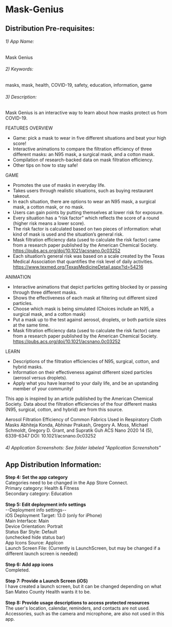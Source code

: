 # Mask-Genius

## Distribution Pre-requisites: 
###### 1) App Name:
Mask Genius

###### 2) Keywords:
masks, mask, health, COVID-19, safety, education, information, game

###### 3) Description:
Mask Genius is an interactive way to learn about how masks protect us from COVID-19.

FEATURES OVERVIEW
- Game: pick a mask to wear in five different situations and beat your high score!
- Interactive animations to compare the filtration efficiency of three different masks: an N95 mask, a surgical mask, and a cotton mask.
- Compilation of research-backed data on mask filtration efficiency.
- Other tips on how to stay safe!

GAME
- Promotes the use of masks in everyday life.
- Takes users through realistic situations, such as buying restaurant takeout.
- In each situation, there are options to wear an N95 mask, a surgical mask, a cotton mask, or no mask.
- Users can gain points by putting themselves at lower risk for exposure. 
- Every situation has a “risk factor” which reflects the score of a round (higher risk means a lower score). 
- The risk factor is calculated based on two pieces of information: what kind of mask is used and the situation’s general risk.
- Mask filtration efficiency data (used to calculate the risk factor) came from a research paper published by the American Chemical Society. https://pubs.acs.org/doi/10.1021/acsnano.0c03252 
- Each situation’s general risk was based on a scale created by the Texas Medical Association that quantifies the risk level of daily activities. https://www.texmed.org/TexasMedicineDetail.aspx?id=54216 

ANIMATION
- Interactive animations that depict particles getting blocked by or passing through three different masks.
- Shows the effectiveness of each mask at filtering out different sized particles.
- Choose which mask is being simulated (Choices include an N95, a surgical mask, and a cotton mask)
- Put a mask up to the test against aerosol, droplets, or both particle sizes at the same time.
- Mask filtration efficiency data (used to calculate the risk factor) came from a research paper published by the American Chemical Society. https://pubs.acs.org/doi/10.1021/acsnano.0c03252 

LEARN
- Descriptions of the filtration efficiencies of N95, surgical, cotton, and hybrid masks. 
- Information on their effectiveness against different sized particles (aerosol versus droplets).
- Apply what you have learned to your daily life, and be an upstanding member of your community!

This app is inspired by an article published by the American Chemical Society. Data about the filtration efficiencies of the four different masks (N95, surgical, cotton, and hybrid) are from this source.

Aerosol Filtration Efficiency of Common Fabrics Used in Respiratory Cloth Masks
Abhiteja Konda, Abhinav Prakash, Gregory A. Moss, Michael Schmoldt, Gregory D. Grant, and Supratik Guh
ACS Nano 2020 14 (5), 6339-6347
DOI: 10.1021/acsnano.0c03252

###### 4) Application Screenshots: See folder labeled "Application Screenshots"



## App Distribution Information: 

**Step 4: Set the app category**\
Categories need to be changed in the App Store Connect.\
Primary category: Health & Fitness\
Secondary category: Education
\
\
**Step 5: Edit deployment info settings**\
--Deployment info settings--\
iOS Deployment Target: 13.0 (only for iPhone)\
Main Interface: Main \
Device Orientation: Portrait \
Status Bar Style: Default \
(unchecked hide status bar)\
App Icons Source: AppIcon\
Launch Screen File: (Currently is LaunchScreen, but may be changed if a different launch screen is needed)
\
\
**Step 6: Add app icons**\
Completed.
\
\
**Step 7: Provide a Launch Screen (iOS)**\
I have created a launch screen, but it can be changed depending on what San Mateo County Health wants it to be.
\
\
**Step 8: Provide usage descriptions to access protected resources**\
The user's location, calendar, reminders, and contacts are not used. Accessories, such as the camera and microphone, are also not used in this app.
